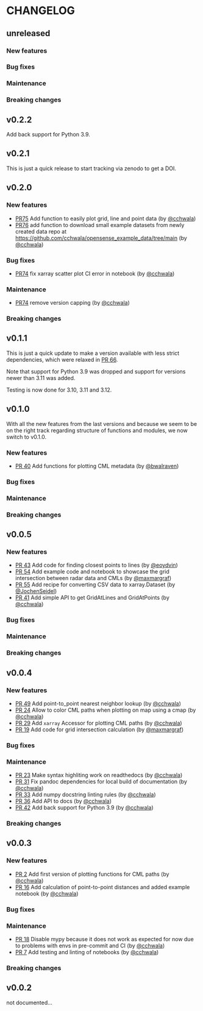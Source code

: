 # CHANGELOG

## unreleased

### New features

### Bug fixes

### Maintenance

### Breaking changes

## v0.2.2

Add back support for Python 3.9.

## v0.2.1

This is just a quick release to start tracking via zenodo to get a DOI.

## v0.2.0

### New features

- [PR75](https://github.com/OpenSenseAction/poligrain/pull/75) Add function to
  easily plot grid, line and point data (by
  [@cchwala](https://github.com/cchwala))
- [PR76](https://github.com/OpenSenseAction/poligrain/pull/76) add function to
  download small example datasets from newly created data repo at
  https://github.com/cchwala/opensense_example_data/tree/main (by
  [@cchwala](https://github.com/cchwala))

### Bug fixes

- [PR74](https://github.com/OpenSenseAction/poligrain/pull/74) fix xarray
  scatter plot CI error in notebook (by [@cchwala](https://github.com/cchwala))

### Maintenance

- [PR74](https://github.com/OpenSenseAction/poligrain/pull/74) remove version
  capping (by [@cchwala](https://github.com/cchwala))

### Breaking changes

## v0.1.1

This is just a quick update to make a version available with less strict
dependencies, which were relaxed in
[PR 66](https://github.com/OpenSenseAction/poligrain/pull/66).

Note that support for Python 3.9 was dropped and support for versions newer than
3.11 was added.

Testing is now done for 3.10, 3.11 and 3.12.

## v0.1.0

With all the new features from the last versions and because we seem to be on
the right track regarding structure of functions and modules, we now switch to
v0.1.0.

### New features

- [PR 40](https://github.com/OpenSenseAction/poligrain/pull/40) Add functions
  for plotting CML metadata (by [@bwalraven](https://github.com/bwalraven))

### Bug fixes

### Maintenance

### Breaking changes

## v0.0.5

### New features

- [PR 43](https://github.com/OpenSenseAction/poligrain/pull/43) Add code for
  finding closest points to lines (by [@eoydvin](https://github.com/eoydvin))
- [PR 54](https://github.com/OpenSenseAction/poligrain/pull/54) Add example code
  and notebook to showcase the grid intersection between radar data and CMLs (by
  [@maxmargraf](https://github.com/maxmargraf))
- [PR 55](https://github.com/OpenSenseAction/poligrain/pull/55) Add recipe for
  converting CSV data to xarray.Dataset (by
  [@JochenSeidel](https://github.com/jochenseidel))
- [PR 41](https://github.com/OpenSenseAction/poligrain/pull/41) Add simple API
  to get GridAtLines and GridAtPoints (by
  [@cchwala](https://github.com/cchwala))

### Bug fixes

### Maintenance

### Breaking changes

## v0.0.4

### New features

- [PR 49](https://github.com/OpenSenseAction/poligrain/pull/49) Add
  point-to_point nearest neighbor lookup (by
  [@cchwala](https://github.com/cchwala))
- [PR 24](https://github.com/OpenSenseAction/poligrain/pull/24) Allow to color
  CML paths when plotting on map using a cmap (by
  [@cchwala](https://github.com/cchwala))
- [PR 29](https://github.com/OpenSenseAction/poligrain/pull/29) Add `xarray`
  Accessor for plotting CML paths (by [@cchwala](https://github.com/cchwala))
- [PR 19](https://github.com/OpenSenseAction/poligrain/pull/19) Add code for
  grid intersection calculation (by
  [@maxmargraf](https://github.com/maxmargraf))

### Bug fixes

### Maintenance

- [PR 23](https://github.com/OpenSenseAction/poligrain/pull/23) Make syntax
  highliting work on readthedocs (by [@cchwala](https://github.com/cchwala))
- [PR 31](https://github.com/OpenSenseAction/poligrain/pull/31) Fix pandoc
  dependencies for local build of documentation (by
  [@cchwala](https://github.com/cchwala))
- [PR 33](https://github.com/OpenSenseAction/poligrain/pull/33) Add numpy
  docstring linting rules (by [@cchwala](https://github.com/cchwala))
- [PR 36](https://github.com/OpenSenseAction/poligrain/pull/36) Add API to docs
  (by [@cchwala](https://github.com/cchwala))
- [PR 42](https://github.com/OpenSenseAction/poligrain/pull/42) Add back support
  for Python 3.9 (by [@cchwala](https://github.com/cchwala))

### Breaking changes

## v0.0.3

### New features

- [PR 2](https://github.com/OpenSenseAction/poligrain/pull/2) Add first version
  of plotting functions for CML paths (by
  [@cchwala](https://github.com/cchwala))
- [PR 16](https://github.com/OpenSenseAction/poligrain/pull/16) Add calculation
  of point-to-point distances and added example notebook (by
  [@cchwala](https://github.com/cchwala))

### Bug fixes

### Maintenance

- [PR 18](https://github.com/OpenSenseAction/poligrain/pull/18) Disable mypy
  because it does not work as expected for now due to problems with envs in
  pre-commit and CI (by [@cchwala](https://github.com/cchwala))
- [PR 7](https://github.com/OpenSenseAction/poligrain/pull/7) Add testing and
  linting of notebooks (by [@cchwala](https://github.com/cchwala))

### Breaking changes

## v0.0.2

not documented...
